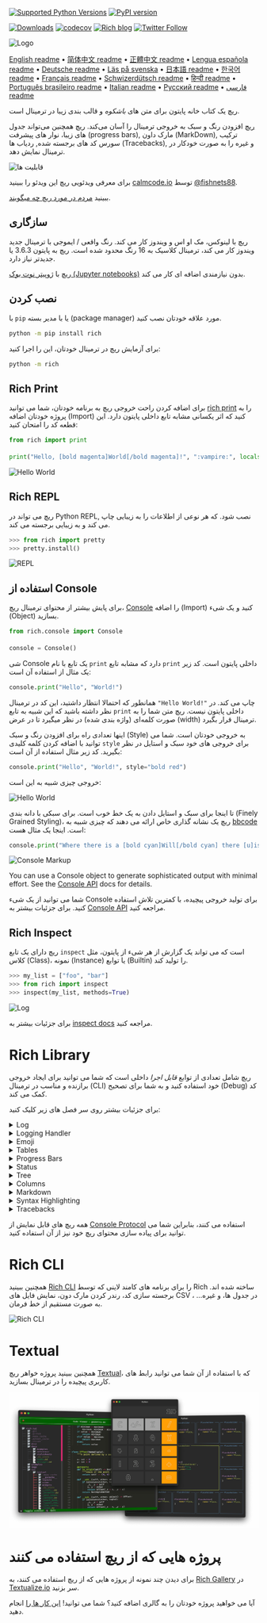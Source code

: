 [![Supported Python Versions](https://img.shields.io/pypi/pyversions/rich/10.11.0)](https://pypi.org/project/rich/) [![PyPI version](https://badge.fury.io/py/rich.svg)](https://badge.fury.io/py/rich)

[![Downloads](https://pepy.tech/badge/rich/month)](https://pepy.tech/project/rich)
[![codecov](https://img.shields.io/codecov/c/github/Textualize/rich?label=codecov&logo=codecov)](https://codecov.io/gh/willmcgugan/rich)
[![Rich blog](https://img.shields.io/badge/blog-rich%20news-yellowgreen)](https://www.willmcgugan.com/tag/rich/)
[![Twitter Follow](https://img.shields.io/twitter/follow/willmcgugan.svg?style=social)](https://twitter.com/willmcgugan)

![Logo](https://github.com/willmcgugan/rich/raw/master/imgs/logo.svg)

[English readme](https://github.com/willmcgugan/rich/blob/master/README.md)
 • [简体中文 readme](https://github.com/willmcgugan/rich/blob/master/README.cn.md)
 • [正體中文 readme](https://github.com/willmcgugan/rich/blob/master/README.zh-tw.md)
 • [Lengua española readme](https://github.com/willmcgugan/rich/blob/master/README.es.md)
 • [Deutsche readme](https://github.com/willmcgugan/rich/blob/master/README.de.md)
 • [Läs på svenska](https://github.com/willmcgugan/rich/blob/master/README.sv.md)
 • [日本語 readme](https://github.com/willmcgugan/rich/blob/master/README.ja.md)
 • [한국어 readme](https://github.com/willmcgugan/rich/blob/master/README.kr.md)
 • [Français readme](https://github.com/willmcgugan/rich/blob/master/README.fr.md)
 • [Schwizerdütsch readme](https://github.com/willmcgugan/rich/blob/master/README.de-ch.md)
 • [हिन्दी readme](https://github.com/willmcgugan/rich/blob/master/README.hi.md)
 • [Português brasileiro readme](https://github.com/willmcgugan/rich/blob/master/README.pt-br.md)
 • [Italian readme](https://github.com/willmcgugan/rich/blob/master/README.it.md)
 • [Русский readme](https://github.com/willmcgugan/rich/blob/master/README.ru.md)
 • [فارسی readme](https://github.com/willmcgugan/rich/blob/master/README.fa.md)

ریچ یک کتاب خانه پایتون برای متن های _باشکوه_ و قالب بندی زیبا در ترمینال است.

[ریچ](https://rich.readthedocs.io/en/latest/) افزودن رنگ و سبک به خروجی ترمینال را آسان می‌کند.
ریچ همچنین می‌تواند جدول های زیبا، نوار های پیشرفت
(progress bars),
مارک داون
(MarkDown),
ترکیب سورس کد های برجسته شده,
ردیاب ها
(Tracebacks),
و غیره را به صورت خودکار در ترمینال نمایش دهد.


![قابلیت ها](https://github.com/willmcgugan/rich/raw/master/imgs/features.png)

برای معرفی ویدئویی ریچ این ویدئو را ببینید [calmcode.io](https://calmcode.io/rich/introduction.html) توسط [@fishnets88](https://twitter.com/fishnets88).

ببینید [مردم در مورد ریچ چه میگویند](https://www.willmcgugan.com/blog/pages/post/rich-tweets/).

## سازگاری

ریچ با لینوکس، مک او اس و ویندوز کار می کند.
رنگ واقعی / ایموجی با ترمینال جدید ویندوز کار می کند، ترمینال کلاسیک به 16 رنگ محدود شده است.
ریچ به پایتون
3.6.3
یا جدیدتر نیاز دارد.

ریچ با  [ژوپیتر نوت بوک (Jupyter notebooks)](https://jupyter.org/)
بدون نیازمندی اضافه ای کار می کند.

## نصب کردن

با `pip`
یا با مدیر بسته (package manager)
مورد علاقه خودتان نصب کنید.

```sh
python -m pip install rich
```

برای آزمایش ریچ در ترمینال خودتان، این را اجرا کنید:

```sh
python -m rich
```

## Rich Print

برای اضافه کردن راحت خروجی ریچ به برنامه خودتان، شما می توانید 
[rich print](https://rich.readthedocs.io/en/latest/introduction.html#quick-start)
را به پروژه خودتان اضافه
(Import)
کنید که اثر یکسانی مشابه تابع داخلی پایتون دارد. 
این قطعه کد را امتحان کنید:

```python
from rich import print

print("Hello, [bold magenta]World[/bold magenta]!", ":vampire:", locals())
```

![Hello World](https://github.com/willmcgugan/rich/raw/master/imgs/print.png)

## Rich REPL

ریچ می تواند در Python REPL,
نصب شود.
که هر نوعی از اطلاعات را به زیبایی چاپ می کند و به زیبایی برجسته می کند.

```python
>>> from rich import pretty
>>> pretty.install()
```

![REPL](https://github.com/willmcgugan/rich/raw/master/imgs/repl.png)

## استفاده از Console

برای پایش بیشتر از محتوای ترمینال ریچ،
[Console](https://rich.readthedocs.io/en/latest/reference/console.html#rich.console.Console)
را اضافه (Import)
کنید و یک شیء (Object) بسازید.

```python
from rich.console import Console

console = Console()
```

شی Console
یک تابع با نام `print`
دارد که مشابه تابع `print`
داخلی پایتون است.
کد زیر یک مثال از استفاده آن است:

```python
console.print("Hello", "World!")
```

همانطور که احتمالا انتظار داشتید، این کد در ترمینال
`"Hello World!"`
چاپ می کند.
در نظر داشته باشید که این شبیه به تابع
`print`
داخلی پایتون نیست.
ریچ متن شما را به صورت کلمه‌ای
(واژه بندی شده)
در نظر میگیرد تا در عرض
(width)
ترمینال قرار بگیرد.

اینها تعدادی راه برای افزودن رنگ و سبک (Style)
به خروجی خودتان است.
شما می توانید با اضافه کردن کلمه کلیدی
`style`
برای خروجی های خود سبک و استایل در نظر بگیرید.
کد زیر مثال استفاده از آن است:

```python
console.print("Hello", "World!", style="bold red")
```

خروجی چیزی شبیه به این است:

![Hello World](https://github.com/willmcgugan/rich/raw/master/imgs/hello_world.png)

تا اینجا برای سبک و استایل دادن به یک خط خوب است.
برای سبکی با دانه بندی (Finely Grained Styling)،
ریچ یک نشانه گذاری خاص ارائه می دهند که چیزی شبیه به [bbcode](https://en.wikipedia.org/wiki/BBCode) است.
اینجا یک مثال هست:

```python
console.print("Where there is a [bold cyan]Will[/bold cyan] there [u]is[/u] a [i]way[/i].")
```

![Console Markup](https://github.com/willmcgugan/rich/raw/master/imgs/where_there_is_a_will.png)

You can use a Console object to generate sophisticated output with minimal effort. See the [Console API](https://rich.readthedocs.io/en/latest/console.html) docs for details.

شما می توانید از یک شیء
Console
برای تولید خروجی پیچیده، با کمترین تلاش استفاده کنید. برای جزئیات بیشتر به 
[Console API](https://rich.readthedocs.io/en/latest/console.html) 
مراجعه کنید.

## Rich Inspect

ریچ دارای یک تابع `inspect`
است که می تواند یک گزارش از هر شیء از پایتون، مثل کلاس
(Class)،
نمونه
(Instance)
یا توابع
(Builtin)
را تولید کند.

```python
>>> my_list = ["foo", "bar"]
>>> from rich import inspect
>>> inspect(my_list, methods=True)
```

![Log](https://github.com/willmcgugan/rich/raw/master/imgs/inspect.png)

برای جزئیات بیشتر به [inspect docs](https://rich.readthedocs.io/en/latest/reference/init.html#rich.inspect) مراجعه کنید.

# Rich Library

ریچ شامل تعدادی از توابع
_قابل اجرا_
داخلی است که شما می توانید برای ایجاد خروجی برازنده و مناسب در ترمینال
(CLI)
خود استفاده کنید و به شما برای تصحیح
(Debug)
کد کمک می کند.

برای جزئیات بیشتر روی سر فصل های زیر کلیک کنید:

<details>
<summary>Log</summary>

شیء
Console
دارای یک تابع
`()log`
است که رفتاری مشابه
`()print`
دارد، اما همچنین یک ستون برای نمایش زمان، فایل مربوطه و شماره خطِ کدِ اجرا شده در نظر می گیرد.
به صورت پیشفرض، ریچ علائم
(syntax)
را برای ساختار های پایتون و برای رشته
(String)
های
repr
برجسته می کند.
اگر شما یک مجموعه
(دیکشنری یا لیست)
را چاپ کنید، ریچ به زیبایی آن را در فضای موجود چاپ می کند.
مثال زیر نمایش برخی ویژگی های آن است:


```python
from rich.console import Console
console = Console()

test_data = [
    {"jsonrpc": "2.0", "method": "sum", "params": [None, 1, 2, 4, False, True], "id": "1",},
    {"jsonrpc": "2.0", "method": "notify_hello", "params": [7]},
    {"jsonrpc": "2.0", "method": "subtract", "params": [42, 23], "id": "2"},
]

def test_log():
    enabled = False
    context = {
        "foo": "bar",
    }
    movies = ["Deadpool", "Rise of the Skywalker"]
    console.log("Hello from", console, "!")
    console.log(test_data, log_locals=True)


test_log()
```

قطعه کد بالا، خروجی زیر را تولد می کند:

![Log](https://github.com/willmcgugan/rich/raw/master/imgs/log.png)

به متغیر های
`log_locals`
توجه کنید، جایی که تابع
log
صدا زده می شود، یک جدول که شامل متغیر های محلی است در خروجی نمایش داده می شود.

تابع
log
میتواند برای گزارش گیری در ترمینال برای برنامه هایی با اجراهای طولانی مدت، مثل سرور استفاده شود؛ اما همچنین کمک بسیار مناسب و خوبی برای تصحیح
(debugging)
برخی خطاهاست.

</details>
<details>
<summary>Logging Handler</summary>

همچنین شما می توانید از
[Handler class](https://rich.readthedocs.io/en/latest/logging.html)
های داخلی برای فرمت دادن و رنگی کردن خروجی از ماژول گزارش پایتون
(Python's logging module) استفاده کنید.
کد زیر یک مثال از خروجی را نشان می دهد:

![Logging](https://github.com/willmcgugan/rich/raw/master/imgs/logging.png)

</details>

<details>
<summary>Emoji</summary>

برای افزودن یک ایموجی به خروجی ترمینال، اسم آن را بین دو نقطه
(colon)
قرار دهید.
قطعه کد زیر مثال آن است:

```python
>>> console.print(":smiley: :vampire: :pile_of_poo: :thumbs_up: :raccoon:")
😃 🧛 💩 👍 🦝
```

لطفا از این ویژگی خردمندانه و عاقلانه استفاده کنید.

</details>

<details>
<summary>Tables</summary>

ریچ توانایی آن را دارد که
[جداول](https://rich.readthedocs.io/en/latest/tables.html)
انعطاف پذیری را با کارکتر های یونیکد (unicode) بسازد.

![table movie](https://github.com/willmcgugan/rich/raw/master/imgs/table_movie.gif)

انیمشن بالا با استفاده از
[table_movie.py](https://github.com/willmcgugan/rich/blob/master/examples/table_movie.py)
در دایرکتوری (پوشه) تست ساخته شده است.

این یک مثال ساده از جدول است:

```python
from rich.console import Console
from rich.table import Table

console = Console()

table = Table(show_header=True, header_style="bold magenta")
table.add_column("Date", style="dim", width=12)
table.add_column("Title")
table.add_column("Production Budget", justify="right")
table.add_column("Box Office", justify="right")
table.add_row(
    "Dec 20, 2019", "Star Wars: The Rise of Skywalker", "$275,000,000", "$375,126,118"
)
table.add_row(
    "May 25, 2018",
    "[red]Solo[/red]: A Star Wars Story",
    "$275,000,000",
    "$393,151,347",
)
table.add_row(
    "Dec 15, 2017",
    "Star Wars Ep. VIII: The Last Jedi",
    "$262,000,000",
    "[bold]$1,332,539,889[/bold]",
)

console.print(table)
```

این کد خروجی زیر را تولید می کند:

![table](https://github.com/willmcgugan/rich/raw/master/imgs/table.png)

توجه داشته باشید که نشانه گذاری کنسول به همان روش 
`print()` و `log()`
پردازش می شود.
در واقع، هر چیزی که توسط
Rich
قابل رندر است در هدرها / ردیف ها (حتی جداول دیگر) ممکن است گنجانده شود.

کلاس
`Table`
به اندازه کافی هوشمند است که اندازه ستون ها را متناسب با عرض موجود ترمینال تغییر دهد و متن را در صورت لزوم بسته بندی کند.
این همان مثال با ترمینال کوچکتر از جدول بالاست:

![table2](https://github.com/willmcgugan/rich/raw/master/imgs/table2.png)

</details>

<details>
<summary>Progress Bars</summary>

ریچ
می تواند چندین نوار پیشرفت بدون نا هماهنگی برای پیگیری وظایف طولانی مدت ارائه دهد.


For basic usage, wrap any sequence in the `track` function and iterate over the result. Here's an example:

برای استفاده اولیه، هر دنباله ای را در تابع
`track`
روی نتیجه تکرار کنید. در اینجا یک مثال است:

```python
from rich.progress import track

for step in track(range(100)):
    do_step(step)
```

اضافه کردن چندین نوار پیشرفت خیلی سخت نیست. در اینجا یک مثال آورده شده است:



![progress](https://github.com/willmcgugan/rich/raw/master/imgs/progress.gif)

ستون ها ممکن است به گونه ای پیکربندی شوند که جزئیاتی را که می خواهید نشان دهند. ستون های داخلی شامل درصد کامل، اندازه فایل، سرعت فایل و زمان باقی مانده است. در اینجا مثال دیگری وجود دارد که دانلود در حال انجام را نشان می دهد:

![progress](https://github.com/willmcgugan/rich/raw/master/imgs/downloader.gif)

برای اینکه خودتان این را امتحان کنید،
[examples/downloader.py](https://github.com/willmcgugan/rich/blob/master/examples/downloader.py)
را ببینید که می‌تواند چندین
URL
را به طور همزمان بارگیری کند و پیشرفت را نشان دهد.

</details>

<details>
<summary>Status</summary>

برای موقعیت هایی که محاسبه پیشرفت دشوار است، می توانید از روش [status](https://rich.readthedocs.io/en/latest/reference/console.html#rich.console.Console.status)
استفاده کنید که یک انیمیشن و پیام چرخنده
(spinner)
را نمایش می‌دهد. این انیمیشن شما را از استفاده عادی از کنسول باز نمی دارد. در اینجا یک مثال است:

```python
from time import sleep
from rich.console import Console

console = Console()
tasks = [f"task {n}" for n in range(1, 11)]

with console.status("[bold green]Working on tasks...") as status:
    while tasks:
        task = tasks.pop(0)
        sleep(1)
        console.log(f"{task} complete")
```

این کد خروجی زیر را در ترمینال ایجاد می کند.

![status](https://github.com/willmcgugan/rich/raw/master/imgs/status.gif)

در انیمیشن های چرخنده از
[cli-spinners](https://www.npmjs.com/package/cli-spinners)
استفاده شده است.
می توانید با تعیین پارامتر
`spinner`
یک چرخنده را انتخاب کنید. برای مشاهده دستور زیر را اجرا کنید:

```
python -m rich.spinner
```

دستور بالا خروجی زیر را در ترمینال ایجاد می کند:

![spinners](https://github.com/willmcgugan/rich/raw/master/imgs/spinners.gif)

</details>

<details>
<summary>Tree</summary>

ریچ می تواند یک
[tree](https://rich.readthedocs.io/en/latest/tree.html)
را با خطوط راهنما نمایش دهد. درخت
`tree`
برای نمایش ساختار فایل یا هر داده سلسله مراتبی دیگر خوب است.

برچسب های
`labels`
درخت می توانند متن ساده یا هر چیز دیگری که ریچ می تواند نمایش دهد باشد. برای نمایش موارد دستور زیر را اجرا کنید:

```
python -m rich.tree
```

این کد خروجی زیر را ایجاد می کند:

![markdown](https://github.com/willmcgugan/rich/raw/master/imgs/tree.png)

See the [tree.py](https://github.com/willmcgugan/rich/blob/master/examples/tree.py) example for a script that displays a tree view of any directory, similar to the linux `tree` command.

مثال
[این]
را برای اسکریپتی ببینید که نمایش درختی از هر دایرکتوری را نمایش می دهد، شبیه به فرمان 
`tree`
در لینوکس است.

</details>

<details>
<summary>Columns</summary>

ریچ می تواند محتوا را به صورت 
[منظم](https://rich.readthedocs.io/en/latest/columns.html)
با عرض مساوی یا بهینه ارائه دهد.
در اینجا یک کلون بسیار ابتدایی از دستور
ls
در
(مک او اس / لینوکس)
وجود دارد که فهرست دایرکتوری را در ستون ها نمایش می دهد:

```python
import os
import sys

from rich import print
from rich.columns import Columns

directory = os.listdir(sys.argv[1])
print(Columns(directory))
```

تصویر زیر خروجی از
[columns example](https://github.com/willmcgugan/rich/blob/master/examples/columns.py)
است که داده های استخراج شده از یک
API
را در ستون ها نمایش می دهد:

![columns](https://github.com/willmcgugan/rich/raw/master/imgs/columns.png)

</details>

<details>
<summary>Markdown</summary>

ریچ می تواند
[markdown](https://rich.readthedocs.io/en/latest/markdown.html)
را رندر کند و کار خوبی برای ترجمه آن در ترمینال انجام دهد.

برای رندر کردن مارک دون، کلاس
`Markdown`
را وارد کنید و آن را با رشته ای
`Str`
حاوی کد مارک دون است بسازید.
سپس آن را در کنسول چاپ کنید.
در اینجا یک مثال است:

```python
from rich.console import Console
from rich.markdown import Markdown

console = Console()
with open("README.md") as readme:
    markdown = Markdown(readme.read())
console.print(markdown)
```

خروجی کد بالا چیزی شبیه به تصویر زیر را تولید می کند:

![markdown](https://github.com/willmcgugan/rich/raw/master/imgs/markdown.png)

</details>

<details>
<summary>Syntax Highlighting</summary>

ریچ از کتابخانه
[pygments](https://pygments.org/)
برای پیاده سازی
[syntax highlighting](https://rich.readthedocs.io/en/latest/syntax.html)
استفاده می کند.
استفاده از آن مشابه پردازش
markdown
هاست؛ یک شی
`Syntax`
بسازید و آن را برای کنسول چاپ کنید
مثال آن به صورت زیر است:

```python
from rich.console import Console
from rich.syntax import Syntax

my_code = '''
def iter_first_last(values: Iterable[T]) -> Iterable[Tuple[bool, bool, T]]:
    """Iterate and generate a tuple with a flag for first and last value."""
    iter_values = iter(values)
    try:
        previous_value = next(iter_values)
    except StopIteration:
        return
    first = True
    for value in iter_values:
        yield first, False, previous_value
        first = False
        previous_value = value
    yield first, True, previous_value
'''
syntax = Syntax(my_code, "python", theme="monokai", line_numbers=True)
console = Console()
console.print(syntax)
```

این کد خروجی زیر را ایجاد می کند:

![syntax](https://github.com/willmcgugan/rich/raw/master/imgs/syntax.png)

</details>

<details>
<summary>Tracebacks</summary>

ریچ می تواند
[tracebacks](https://rich.readthedocs.io/en/latest/traceback.html)
های زیبا را نمایش دهد که خواندن آن آسان تر است و کد بیشتری را نسبت به 
`traceback`
های استاندارد پایتون نشان می دهد.
شما می توانید ریچ را به عنوان کنترل کننده اصلی 
`tracebacks`
تنظیم کنید تا همه استثناهای کشف نشده توسط ریچ ارائه شوند.

در مک او اس به صورت زیر نمایش داده می شود (در لینوکس نیز مشابه این است):

![traceback](https://github.com/willmcgugan/rich/raw/master/imgs/traceback.png)

</details>

همه ریچ های قابل نمایش از
[Console Protocol](https://rich.readthedocs.io/en/latest/protocol.html)
استفاده می کنند،
بنابراین شما می توانید برای پیاده سازی محتوای ریچ خود نیز از آن استفاده کنید.

# Rich CLI

همچنین ببینید
[Rich CLI](https://github.com/textualize/rich-cli) را برای برنامه های کامند لاینی که توسط Rich ساخته شده اند.
برجسته سازی کد، رندر کردن مارک دون، نمایش فایل های CSV در جدول ها، و غیره... ، به صورت مستقیم از خط فرمان.



![Rich CLI](https://raw.githubusercontent.com/Textualize/rich-cli/main/imgs/rich-cli-splash.jpg)

# Textual

همچنین ببینید پروژه خواهر ریچ [Textual](https://github.com/Textualize/textual)، که با استفاده از آن شما می توانید رابط های کاربری پیچیده را در ترمینال بسازید.

![Textual screenshot](https://raw.githubusercontent.com/Textualize/textual/main/imgs/textual.png)

# پروژه هایی که از ریچ استفاده می کنند

برای دیدن چند نمونه از پروژه هایی که از ریچ استفاده می کنند، به [Rich Gallery](https://www.textualize.io/rich/gallery) در [Textualize.io](https://www.textualize.io) سر بزنید.

آیا می خواهید پروژه خودتان را به گالری اضافه کنید؟
شما می توانید!
[این کار ها را](https://www.textualize.io/gallery-instructions) انجام دهید.